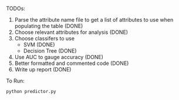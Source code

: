 TODOs:

1. Parse the attribute name file to get a list of attributes to use when populating the table (DONE)
2. Choose relevant attributes for analysis (DONE)
3. Choose classifers to use
   - SVM (DONE)
   - Decision Tree (DONE)
4. Use AUC to gauge accuracy (DONE)
5. Better formatted and commented code (DONE)
6. Write up report (DONE)

To Run:
```python
python predictor.py
```